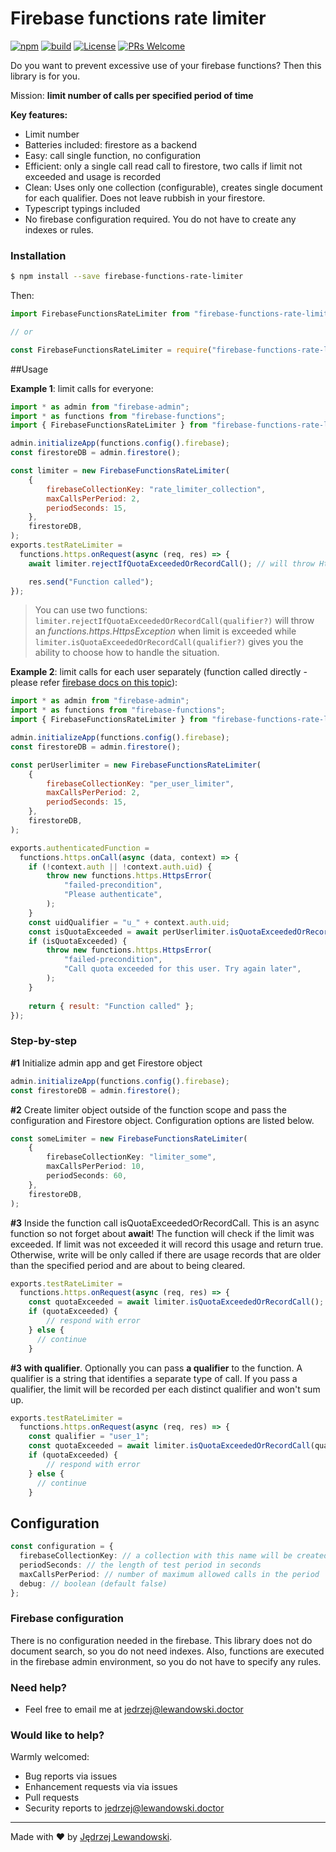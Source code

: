 # Firebase functions rate limiter
[![npm](https://img.shields.io/npm/v/firebase-functions-rate-limiter.svg?style=flat-square)](https://www.npmjs.com/package/firebase-functions-rate-limiter)  [![build](https://travis-ci.com/Jblew/firebase-functions-rate-limiter.svg?branch=master)](https://travis-ci.com/Jblew/firebase-functions-rate-limiter) [![License](https://img.shields.io/github/license/Jblew/firebase-functions-rate-limiter.svg?style=flat-square)](https://github.com/Jblew/firebase-functions-rate-limiter/blob/master/LICENSE) [![PRs Welcome](https://img.shields.io/badge/PRs-welcome-brightgreen.svg?style=flat-square)](http://makeapullrequest.com)



Do you want to prevent excessive use of your firebase functions? Then this library is for you.

Mission: **limit number of calls per specified period of time**

**Key features:**

- Limit number 
- Batteries included: firestore as a backend
- Easy: call single function, no configuration
- Efficient: only a single call read call to firestore, two calls if limit not exceeded and usage is recorded
- Clean: Uses only one collection (configurable), creates single document for each qualifier. Does not leave rubbish in your firestore.
- Typescript typings included
- No firebase configuration required. You do not have to create any indexes or rules.



### Installation

```bash
$ npm install --save firebase-functions-rate-limiter
```

Then:

```typescript
import FirebaseFunctionsRateLimiter from "firebase-functions-rate-limiter";

// or

const FirebaseFunctionsRateLimiter = require("firebase-functions-rate-limiter");
```



##Usage

**Example 1**: limit calls for everyone:

```javascript
import * as admin from "firebase-admin";
import * as functions from "firebase-functions";
import { FirebaseFunctionsRateLimiter } from "firebase-functions-rate-limiter";

admin.initializeApp(functions.config().firebase);
const firestoreDB = admin.firestore();

const limiter = new FirebaseFunctionsRateLimiter(
    {
        firebaseCollectionKey: "rate_limiter_collection",
        maxCallsPerPeriod: 2,
        periodSeconds: 15,
    },
    firestoreDB,
);
exports.testRateLimiter = 
  functions.https.onRequest(async (req, res) => {
    await limiter.rejectIfQuotaExceededOrRecordCall(); // will throw HttpsException with proper warning

    res.send("Function called");
});

```

>  You can use two functions: `limiter.rejectIfQuotaExceededOrRecordCall(qualifier?)` will throw an *functions.https.HttpsException* when limit is exceeded while `limiter.isQuotaExceededOrRecordCall(qualifier?)` gives you the ability to choose how to handle the situation.


**Example 2**: limit calls for each user separately (function called directly - please refer [firebase docs on this topic](https://firebase.google.com/docs/functions/callable)):

```javascript
import * as admin from "firebase-admin";
import * as functions from "firebase-functions";
import { FirebaseFunctionsRateLimiter } from "firebase-functions-rate-limiter";

admin.initializeApp(functions.config().firebase);
const firestoreDB = admin.firestore();

const perUserlimiter = new FirebaseFunctionsRateLimiter(
    {
        firebaseCollectionKey: "per_user_limiter",
        maxCallsPerPeriod: 2,
        periodSeconds: 15,
    },
    firestoreDB,
);

exports.authenticatedFunction = 
  functions.https.onCall(async (data, context) => {
    if (!context.auth || !context.auth.uid) {
        throw new functions.https.HttpsError(
            "failed-precondition",
            "Please authenticate",
        );
    }
    const uidQualifier = "u_" + context.auth.uid;
    const isQuotaExceeded = await perUserlimiter.isQuotaExceededOrRecordCall(uidQualifier);
    if (isQuotaExceeded) {
        throw new functions.https.HttpsError(
            "failed-precondition",
            "Call quota exceeded for this user. Try again later",
        );
    }
  
    return { result: "Function called" };
});

```



### Step-by-step

**#1** Initialize admin app and get Firestore object

```typescript
admin.initializeApp(functions.config().firebase);
const firestoreDB = admin.firestore();
```

**#2** Create limiter object outside of the function scope and pass the configuration and Firestore object. Configuration options are listed below.

```typescript
const someLimiter = new FirebaseFunctionsRateLimiter(
    {
        firebaseCollectionKey: "limiter_some",
        maxCallsPerPeriod: 10,
        periodSeconds: 60,
    },
    firestoreDB,
);
```

**#3** Inside the function call isQuotaExceededOrRecordCall. This is an async function so not forget about **await**! The function will check if the limit was exceeded. If limit was not exceeded it will record this usage and return true. Otherwise, write will be only called if there are usage records that are older than the specified period and are about to being cleared.

```typescript
exports.testRateLimiter = 
  functions.https.onRequest(async (req, res) => {
    const quotaExceeded = await limiter.isQuotaExceededOrRecordCall();
    if (quotaExceeded) {
    	// respond with error
    } else {
      // continue
    }
```

**#3 with qualifier**. Optionally you can pass **a qualifier** to the function. A qualifier is a string that identifies a separate type of call. If you pass a qualifier, the limit will be recorded per each distinct qualifier and won't sum up.

```typescript
exports.testRateLimiter = 
  functions.https.onRequest(async (req, res) => {
    const qualifier = "user_1";
    const quotaExceeded = await limiter.isQuotaExceededOrRecordCall(qualifier);
    if (quotaExceeded) {
    	// respond with error
    } else {
      // continue
    }
```



## Configuration

```typescript
const configuration = {
  firebaseCollectionKey: // a collection with this name will be created
  periodSeconds: // the length of test period in seconds
  maxCallsPerPeriod: // number of maximum allowed calls in the period
  debug: // boolean (default false)
};
```



### Firebase configuration

There is no configuration needed in the firebase. This library does not do document search, so you do not need indexes. Also, functions are executed in the firebase admin environment, so you do not have to specify any rules.



### Need help?

- Feel free to email me at <jedrzej@lewandowski.doctor>



### Would like to help?

Warmly welcomed:

- Bug reports via issues
- Enhancement requests via via issues
- Pull requests
- Security reports to jedrzej@lewandowski.doctor



***

Made with ❤️ by [Jędrzej Lewandowski](https://jedrzej.lewandowski.doctor/).


